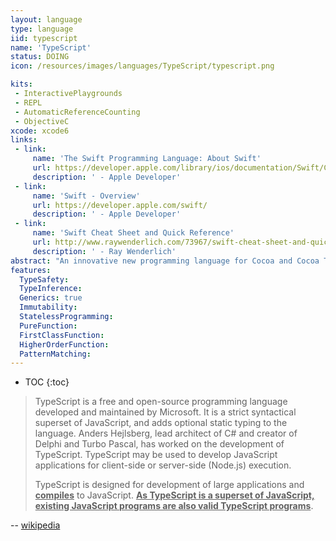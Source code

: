 ```yaml
---
layout: language
type: language
iid: typescript 
name: 'TypeScript'
status: DOING
icon: /resources/images/languages/TypeScript/typescript.png

kits:
 - InteractivePlaygrounds
 - REPL
 - AutomaticReferenceCounting
 - ObjectiveC
xcode: xcode6
links:
 - link:
     name: 'The Swift Programming Language: About Swift'
     url: https://developer.apple.com/library/ios/documentation/Swift/Conceptual/Swift_Programming_Language/
     description: ' - Apple Developer'
 - link:
     name: 'Swift - Overview'
     url: https://developer.apple.com/swift/
     description: ' - Apple Developer'
 - link:
     name: 'Swift Cheat Sheet and Quick Reference'
     url: http://www.raywenderlich.com/73967/swift-cheat-sheet-and-quick-reference
     description: ' - Ray Wenderlich'
abstract: "An innovative new programming language for Cocoa and Cocoa Touch."
features:
  TypeSafety: 
  TypeInference: 
  Generics: true
  Immutability: 
  StatelessProgramming: 
  PureFunction: 
  FirstClassFunction: 
  HigherOrderFunction: 
  PatternMatching: 
---
```


* TOC
{:toc}

> TypeScript is a free and open-source programming language developed and maintained by Microsoft. It is a strict syntactical 
superset of JavaScript, and adds optional static typing to the language. Anders Hejlsberg, lead architect of C# and creator 
of Delphi and Turbo Pascal, has worked on the development of TypeScript. TypeScript may be used to develop JavaScript 
applications for client-side or server-side (Node.js) execution.
> 
> TypeScript is designed for development of large applications and __<u>compiles</u>__ to JavaScript. 
__<u>As TypeScript is a superset of JavaScript, existing JavaScript programs are also valid TypeScript programs</u>__.

-- [wikipedia](https://en.wikipedia.org/wiki/TypeScript)